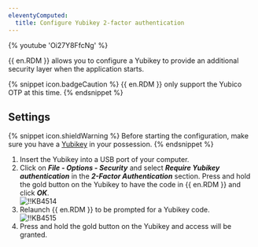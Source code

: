 ```yaml
---
eleventyComputed:
  title: Configure Yubikey 2-factor authentication
---
```

{% youtube 'Oi27Y8FfcNg' %}

{{ en.RDM }} allows you to configure a Yubikey to provide an additional security layer when the application starts.

{% snippet icon.badgeCaution %}
{{ en.RDM }} only support the Yubico OTP at this time.
{% endsnippet %}

## Settings

{% snippet icon.shieldWarning %}
Before starting the configuration, make sure you have a [Yubikey](https://www.yubico.com/) in your possession.
{% endsnippet %}

1. Insert the Yubikey into a USB port of your computer.
1. Click on ***File - Options - Security*** and select ***Require Yubikey authentication*** in the ***2-Factor Authentication*** section. Press and hold the gold button on the Yubikey to have the code in {{ en.RDM }} and click ***OK***.  
![!!KB4514](https://webdevolutions.azureedge.net/docs/en/kb/KB4514.png)
1. Relaunch {{ en.RDM }} to be prompted for a Yubikey code.  
![!!KB4515](https://webdevolutions.azureedge.net/docs/en/kb/KB4515.png)
1. Press and hold the gold button on the Yubikey and access will be granted.
